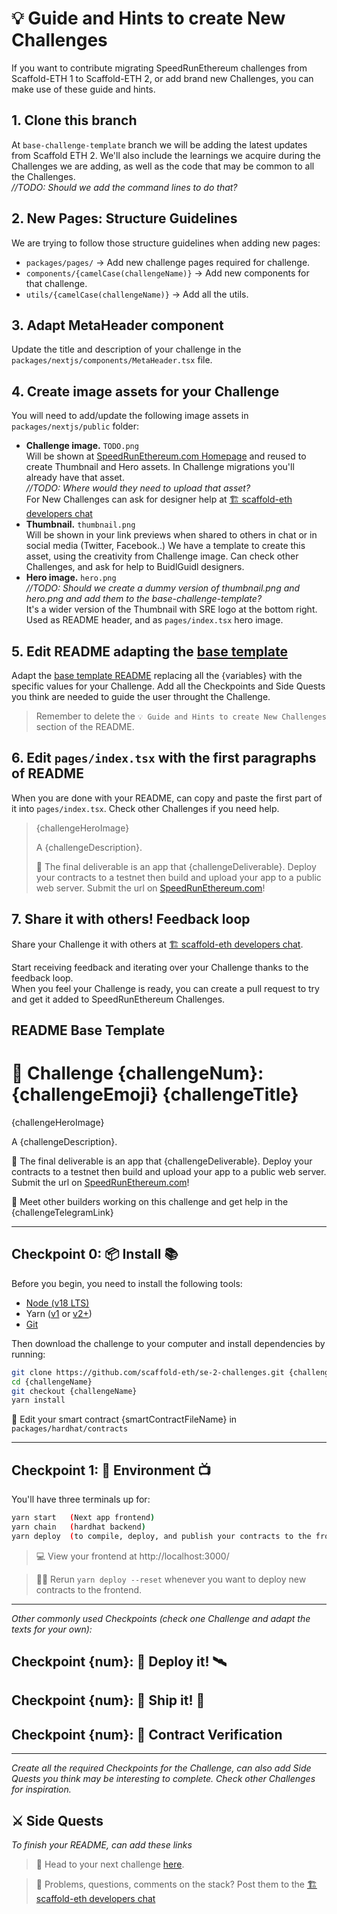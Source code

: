 # 💡 Guide and Hints to create New Challenges

If you want to contribute migrating SpeedRunEthereum challenges from Scaffold-ETH 1 to Scaffold-ETH 2, or add brand new Challenges, you can make use of these guide and hints.

## 1. Clone this branch

At `base-challenge-template` branch we will be adding the latest updates from Scaffold ETH 2.
We'll also include the learnings we acquire during the Challenges we are adding, as well as the code that may be common to all the Challenges.  
_//TODO: Should we add the command lines to do that?_

## 2. New Pages: Structure Guidelines

We are trying to follow those structure guidelines when adding new pages:

- `packages/pages/` -> Add new challenge pages required for challenge.
- `components/{camelCase(challengeName)}` -> Add new components for that challenge.
- `utils/{camelCase(challengeName)}` -> Add all the utils.

## 3. Adapt MetaHeader component

Update the title and description of your challenge in the `packages/nextjs/components/MetaHeader.tsx` file.

## 4. Create image assets for your Challenge

You will need to add/update the following image assets in `packages/nextjs/public` folder:

- **Challenge image.** `TODO.png`  
  Will be shown at [SpeedRunEthereum.com Homepage](https://speedrunethereum.com) and reused to create Thumbnail and Hero assets. In Challenge migrations you'll already have that asset.  
  _//TODO: Where would they need to upload that asset?_  
   For New Challenges can ask for designer help at [🏗 scaffold-eth developers chat](https://t.me/joinchat/F7nCRK3kI93PoCOk)
- **Thumbnail.** `thumbnail.png`  
  Will be shown in your link previews when shared to others in chat or in social media (Twitter, Facebook..) We have a template to create this asset, using the creativity from Challenge image. Can check other Challenges, and ask for help to BuidlGuidl designers.
- **Hero image.** `hero.png`  
  _//TODO: Should we create a dummy version of thumbnail.png and hero.png and add them to the base-challenge-template?_  
  It's a wider version of the Thumbnail with SRE logo at the bottom right. Used as README header, and as `pages/index.tsx` hero image.

## 5. Edit README adapting the [base template](#readme-base-template)

Adapt the [base template README](#readme-base-template) replacing all the {variables} with the specific values for your Challenge. Add all the Checkpoints and Side Quests you think are needed to guide the user throught the Challenge.

> Remember to delete the `💡 Guide and Hints to create New Challenges` section of the README.

## 6. Edit `pages/index.tsx` with the first paragraphs of README

When you are done with your README, can copy and paste the first part of it into `pages/index.tsx`. Check other Challenges if you need help.

> {challengeHeroImage}
>
> A {challengeDescription}.
>
> 🌟 The final deliverable is an app that {challengeDeliverable}.
> Deploy your contracts to a testnet then build and upload your app to a public web server. Submit the url on [SpeedRunEthereum.com](https://speedrunethereum.com)!

## 7. Share it with others! Feedback loop

Share your Challenge it with others at [🏗 scaffold-eth developers chat](https://t.me/joinchat/F7nCRK3kI93PoCOk).

Start receiving feedback and iterating over your Challenge thanks to the feedback loop.  
When you feel your Challenge is ready, you can create a pull request to try and get it added to SpeedRunEthereum Challenges.

## README Base Template

# 🚩 Challenge {challengeNum}: {challengeEmoji} {challengeTitle}

{challengeHeroImage}

A {challengeDescription}.

🌟 The final deliverable is an app that {challengeDeliverable}.
Deploy your contracts to a testnet then build and upload your app to a public web server. Submit the url on [SpeedRunEthereum.com](https://speedrunethereum.com)!

💬 Meet other builders working on this challenge and get help in the {challengeTelegramLink}

---

## Checkpoint 0: 📦 Install 📚

Before you begin, you need to install the following tools:

- [Node (v18 LTS)](https://nodejs.org/en/download/)
- Yarn ([v1](https://classic.yarnpkg.com/en/docs/install/) or [v2+](https://yarnpkg.com/getting-started/install))
- [Git](https://git-scm.com/downloads)

Then download the challenge to your computer and install dependencies by running:

```sh
git clone https://github.com/scaffold-eth/se-2-challenges.git {challengeName}
cd {challengeName}
git checkout {challengeName}
yarn install
```

🔏 Edit your smart contract {smartContractFileName} in `packages/hardhat/contracts`

---

## Checkpoint 1: 🔭 Environment 📺

You'll have three terminals up for:

```bash
yarn start   (Next app frontend)
yarn chain   (hardhat backend)
yarn deploy  (to compile, deploy, and publish your contracts to the frontend)
```

> 💻 View your frontend at http://localhost:3000/

> 👩‍💻 Rerun `yarn deploy --reset` whenever you want to deploy new contracts to the frontend.

---

_Other commonly used Checkpoints (check one Challenge and adapt the texts for your own):_

## Checkpoint {num}: 💾 Deploy it! 🛰

## Checkpoint {num}: 🚢 Ship it! 🚁

## Checkpoint {num}: 📜 Contract Verification

---

_Create all the required Checkpoints for the Challenge, can also add Side Quests you think may be interesting to complete. Check other Challenges for inspiration._

## ⚔️ Side Quests

_To finish your README, can add these links_

> 🏃 Head to your next challenge [here](https://speedrunethereum.com).

> 💬 Problems, questions, comments on the stack? Post them to the [🏗 scaffold-eth developers chat](https://t.me/joinchat/F7nCRK3kI93PoCOk)
